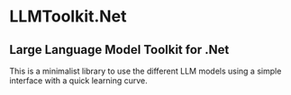 # LLMToolkit.Net

## Large Language Model Toolkit for .Net



This is a minimalist library to use the different LLM models using a simple interface with a quick learning curve.
